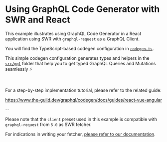 # Using GraphQL Code Generator with SWR and React

This example illustrates using GraphQL Code Generator in a React application using SWR with `graphql-request` as a GraphQL Client.

You will find the TypeScript-based codegen configuration in [`codegen.ts`](./codegen.ts).

This simple codegen configuration generates types and helpers in the [`src/gql`](./src/gql/) folder that help you to get typed GraphQL Queries and Mutations seamlessly ⚡️

<br />

For a step-by-step implementation tutorial, please refer to the related guide:

https://www.the-guild.dev/graphql/codegen/docs/guides/react-vue-angular

--

Please note that the `client` preset used in this example is compatible with `graphql-request` from `5.0` as SWR fetcher.

For indications in writing your fetcher, [please refer to our documentation](https://www.the-guild.dev/graphql/codegen/docs/guides/react-vue-angular#appendix-i-react-query-with-a-custom-fetcher-setup).
